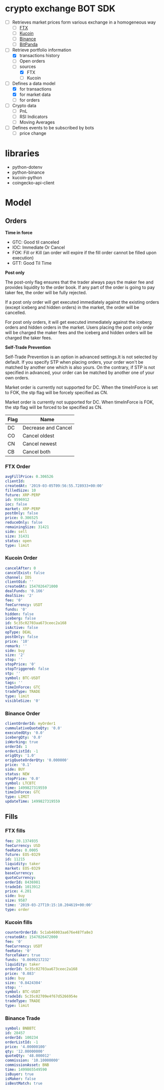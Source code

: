 # crypto exchange BOT SDK

- [ ] Retrieves market prices form various exchange in a homogeneous way
  - [ ] [FTX](https://docs.ftx.com/?python#rest-api)
  - [ ] [Kucoin](https://docs.kucoin.com/#general)
  - [ ] [Binance](https://binance-docs.github.io/apidocs)
  - [ ] [BitPanda](https://developers.bitpanda.com/platform/)
- [ ] Retrieve portfolio information
  - [X] transactions history
  - [ ] Open orders
  - [ ] sources
    - [X] FTX
    - [ ] Kucoin
- [ ] Defines a data model 
  - [X] for transactions
  - [X] for market data
  - [ ] for orders
- [ ] Crypto data
  - [ ] PnL
  - [ ] RSI Indicators
  - [ ] Moving Averages
- [ ] Defines events to be subscribed by bots
  - [ ] price change

# libraries

- python-dotenv
- python-binance
- kucoin-python
- coingecko-api-client

# Model

## Orders

**Time in force**
- GTC: Good til canceled
- IOC: Immediate Or Cancel
- FOK: Fill or Kill (an order will expire if the fill order cannot be filled upon execution) 
- GTT: Good Til Time

**Post only**

The post-only flag ensures that the trader always pays the maker fee and provides liquidity to the order book. If any part of the order is going to pay taker fee, the order will be fully rejected.

If a post only order will get executed immediately against the existing orders (except iceberg and hidden orders) in the market, the order will be cancelled.

For post only orders, it will get executed immediately against the iceberg orders and hidden orders in the market. Users placing the post only order will be charged the maker fees and the iceberg and hidden orders will be charged the taker fees.

**Self-Trade Prevention**

Self-Trade Prevention is an option in advanced settings.It is not selected by default. If you specify STP when placing orders, your order won't be matched by another one which is also yours. On the contrary, if STP is not specified in advanced, your order can be matched by another one of your own orders.

Market order is currently not supported for DC. When the timeInForce is set to FOK, the stp flag will be forcely specified as CN.

Market order is currently not supported for DC. When timeInForce is FOK, the stp flag will be forced to be specified as CN.

|Flag|	Name|
|-----|-----|
|DC|	Decrease and Cancel|
|CO|	Cancel oldest|
|CN|	Cancel newest|
|CB|	Cancel both|

### FTX Order

```yaml
avgFillPrice: 0.306526
clientId:
createdAt: '2019-03-05T09:56:55.728933+00:00'
filledSize: 10
future: XRP-PERP
id: 9596912
ioc: false
market: XRP-PERP
postOnly: false
price: 0.306525
reduceOnly: false
remainingSize: 31421
side: sell
size: 31431
status: open
type: limit
```

### Kucoin Order

```yaml
cancelAfter: 0
cancelExist: false
channel: IOS
clientOid: ''
createdAt: 1547026471000
dealFunds: '0.166'
dealSize: '2'
fee: '0'
feeCurrency: USDT
funds: '0'
hidden: false
iceberg: false
id: 5c35c02703aa673ceec2a168
isActive: false
opType: DEAL
postOnly: false
price: '10'
remark: ''
side: buy
size: '2'
stop: ''
stopPrice: '0'
stopTriggered: false
stp: ''
symbol: BTC-USDT
tags: ''
timeInForce: GTC
tradeType: TRADE
type: limit
visibleSize: '0'
```


### Binance Order

```yaml
clientOrderId: myOrder1
cummulativeQuoteQty: '0.0'
executedQty: '0.0'
icebergQty: '0.0'
isWorking: true
orderId: 1
orderListId: -1
origQty: '1.0'
origQuoteOrderQty: '0.000000'
price: '0.1'
side: BUY
status: NEW
stopPrice: '0.0'
symbol: LTCBTC
time: 1499827319559
timeInForce: GTC
type: LIMIT
updateTime: 1499827319559
```

## Fills

### FTX fills

```yaml
fee: 20.1374935
feeCurrency: USD
feeRate: 0.0005
future: EOS-0329
id: 11215
liquidity: taker
market: EOS-0329
baseCurrency:
quoteCurrency:
orderId: 8436981
tradeId: 1013912
price: 4.201
side: buy
size: 9587
time: '2019-03-27T19:15:10.204619+00:00'
type: order
```

### Kucoin fills

```yaml
counterOrderId: 5c1ab46003aa676e487fa8e3
createdAt: 1547026472000
fee: '0'
feeCurrency: USDT
feeRate: '0'
forceTaker: true
funds: '0.0699217232'
liquidity: taker
orderId: 5c35c02703aa673ceec2a168
price: '0.083'
side: buy
size: '0.8424304'
stop: ''
symbol: BTC-USDT
tradeId: 5c35c02709e4f67d5266954e
tradeType: TRADE
type: limit
```

### Binance Trade

```yaml
symbol: BNBBTC
id: 28457
orderId: 100234
orderListId: -1
price: '4.00000100'
qty: '12.00000000'
quoteQty: '48.000012'
commission: '10.10000000'
commissionAsset: BNB
time: 1499865549590
isBuyer: true
isMaker: false
isBestMatch: true
```